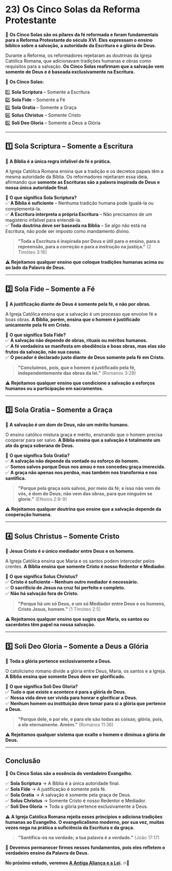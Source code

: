 # **23) Os Cinco Solas da Reforma Protestante**  

📜 **Os Cinco Solas são os pilares da fé reformada e foram fundamentais para a Reforma Protestante do século XVI. Eles expressam o ensino bíblico sobre a salvação, a autoridade da Escritura e a glória de Deus.**  

Durante a Reforma, os reformadores rejeitaram as doutrinas da Igreja Católica Romana, que adicionavam tradições humanas e obras como requisitos para a salvação. **Os Cinco Solas reafirmam que a salvação vem somente de Deus e é baseada exclusivamente na Escritura.**  

📌 **Os Cinco Solas:**  

1️⃣ **Sola Scriptura** – Somente a Escritura  
2️⃣ **Sola Fide** – Somente a Fé  
3️⃣ **Sola Gratia** – Somente a Graça  
4️⃣ **Solus Christus** – Somente Cristo  
5️⃣ **Soli Deo Gloria** – Somente a Deus a Glória  

---

## **1️⃣ Sola Scriptura – Somente a Escritura**  
📜 **A Bíblia é a única regra infalível de fé e prática.**  

A Igreja Católica Romana ensina que a tradição e os decretos papais têm a mesma autoridade da Bíblia. Os reformadores rejeitaram essa ideia, afirmando que **somente as Escrituras são a palavra inspirada de Deus e nossa única autoridade final**.  

📌 **O que significa Sola Scriptura?**  
✅ **A Bíblia é suficiente** – Nenhuma tradição humana pode igualá-la ou complementá-la.  
✅ **A Escritura interpreta a própria Escritura** – Não precisamos de um magistério infalível para entendê-la.  
✅ **Toda doutrina deve ser baseada na Bíblia** – Se algo não está na Escritura, não pode ser imposto como mandamento divino.  

> **"Toda a Escritura é inspirada por Deus e útil para o ensino, para a repreensão, para a correção e para a instrução na justiça."** (2 Timóteo 3:16)  

⚠️ **Rejeitamos qualquer ensino que coloque tradições humanas acima ou ao lado da Palavra de Deus.**  

---

## **2️⃣ Sola Fide – Somente a Fé**  
📜 **A justificação diante de Deus é somente pela fé, e não por obras.**  

A Igreja Católica ensina que a salvação é um processo que envolve fé e boas obras. **A Bíblia, porém, ensina que o homem é justificado unicamente pela fé em Cristo.**  

📌 **O que significa Sola Fide?**  
✅ **A salvação não depende de obras, rituais ou méritos humanos.**  
✅ **A fé verdadeira se manifesta em obediência e boas obras, mas elas são frutos da salvação, não sua causa.**  
✅ **O pecador é declarado justo diante de Deus somente pela fé em Cristo.**  

> **"Concluímos, pois, que o homem é justificado pela fé, independentemente das obras da lei."** (Romanos 3:28)  

⚠️ **Rejeitamos qualquer ensino que condicione a salvação a esforços humanos ou a participação em sacramentos.**  

---

## **3️⃣ Sola Gratia – Somente a Graça**  
📜 **A salvação é um dom de Deus, não um mérito humano.**  

O ensino católico mistura graça e mérito, ensinando que o homem precisa cooperar para ser salvo. **A Bíblia ensina que a salvação é totalmente um ato da graça soberana de Deus.**  

📌 **O que significa Sola Gratia?**  
✅ **A salvação não depende da vontade ou esforço do homem.**  
✅ **Somos salvos porque Deus nos amou e nos concedeu graça imerecida.**  
✅ **A graça não apenas nos perdoa, mas também nos transforma e nos santifica.**  

> **"Porque pela graça sois salvos, por meio da fé; e isso não vem de vós, é dom de Deus; não vem das obras, para que ninguém se glorie."** (Efésios 2:8-9)  

⚠️ **Rejeitamos qualquer doutrina que ensine que a salvação depende da cooperação humana.**  

---

## **4️⃣ Solus Christus – Somente Cristo**  
📜 **Jesus Cristo é o único mediador entre Deus e os homens.**  

A Igreja Católica ensina que Maria e os santos podem interceder pelos crentes. **A Bíblia ensina que somente Cristo é nosso Redentor e Mediador.**  

📌 **O que significa Solus Christus?**  
✅ **Cristo é suficiente – Nenhum outro mediador é necessário.**  
✅ **O sacrifício de Jesus na cruz foi perfeito e completo.**  
✅ **Não há salvação fora de Cristo.**  

> **"Porque há um só Deus, e um só Mediador entre Deus e os homens, Cristo Jesus, homem."** (1 Timóteo 2:5)  

⚠️ **Rejeitamos qualquer ensino que sugira que Maria, os santos ou sacerdotes têm papel na nossa salvação.**  

---

## **5️⃣ Soli Deo Gloria – Somente a Deus a Glória**  
📜 **Toda a glória pertence exclusivamente a Deus.**  

O catolicismo romano divide a glória entre Deus, Maria, os santos e a Igreja. **A Bíblia ensina que somente Deus deve ser glorificado.**  

📌 **O que significa Soli Deo Gloria?**  
✅ **Tudo o que existe e acontece é para a glória de Deus.**  
✅ **Nossa vida deve ser vivida para honrar e glorificar a Deus.**  
✅ **Nenhum homem ou instituição deve tomar para si a glória que pertence a Deus.**  

> **"Porque dele, e por ele, e para ele são todas as coisas; glória, pois, a ele eternamente. Amém."** (Romanos 11:36)  

⚠️ **Rejeitamos qualquer sistema que exalte o homem e diminua a glória de Deus.**  

---

## **Conclusão**  

📜 **Os Cinco Solas são a essência do verdadeiro Evangelho.**  

✅ **Sola Scriptura** → A Bíblia é a única autoridade final.  
✅ **Sola Fide** → A justificação é somente pela fé.  
✅ **Sola Gratia** → A salvação é somente pela graça de Deus.  
✅ **Solus Christus** → Somente Cristo é nosso Redentor e Mediador.  
✅ **Soli Deo Gloria** → Toda a glória pertence exclusivamente a Deus.  

⚠️ **A Igreja Católica Romana rejeita esses princípios e adiciona tradições humanas ao Evangelho. O evangelicalismo moderno, por sua vez, muitas vezes nega na prática a suficiência da Escritura e da graça.**  

> **"Santifica-os na verdade; a tua palavra é a verdade."** (João 17:17)  

📌 **Devemos permanecer firmes nesses fundamentos, pois eles refletem o verdadeiro ensino da Palavra de Deus.**  

**No próximo estudo, veremos [A Antiga Aliança e a Lei](antiga-alianca-lei.md).** 🔥📖  
